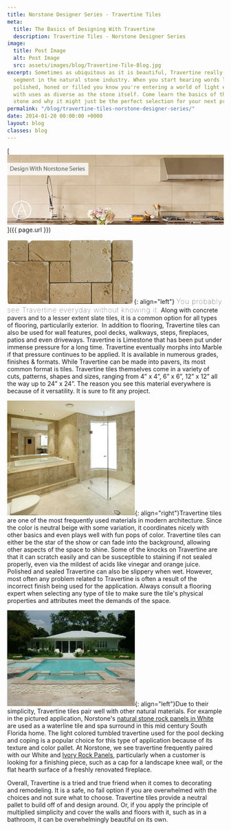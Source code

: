 ```yaml
---
title: Norstone Designer Series - Travertine Tiles
meta:
  title: The Basics of Designing With Travertine
  description: Travertine Tiles - Norstone Designer Series
image:
  title: Post Image
  alt: Post Image
  src: assets/images/blog/Travertine-Tile-Blog.jpg
excerpt: Sometimes as ubiquitous as it is beautiful, Travertine really is its own
  segment in the natural stone industry. When you start hearing words like tumbled,
  polished, honed or filled you know you're entering a world of light earthy tones
  with uses as diverse as the stone itself. Come learn the basics of this unique natural
  stone and why it might just be the perfect selection for your next project.
permalink: "/blog/travertine-tiles-norstone-designer-series/"
date: 2014-01-20 00:00:00 +0000
layout: blog
classes: blog
---
```



[ ![Travertine tile blog](/assets/images/blog/Travertine-Tile-Blog.jpg)]({{ page.url }})

![Travertine tile french pattern](/assets/images/blog/Travertine-Tile-French-Pattern.jpg){: align="left"} <span style="font-size:16px;font-weight:lighter;letter-spacing:1px">You probably see Travertine everyday without knowing it.</span> Along with concrete pavers and to a lesser extent slate tiles, it is a common option for all types of flooring, particularily exterior.  In addition to flooring, Travertine tiles can also be used for wall features, pool decks, walkways, steps, fireplaces, patios and even driveways. Travertine is Limestone that has been put under immense pressure for a long time. Travertine eventually morphs into Marble if that pressure continues to be applied. It is available in numerous grades, finishes & formats. While Travertine can be made into pavers, its most common format is tiles. Travertine tiles themselves come in a variety of cuts, patterns, shapes and sizes, ranging from 4” x 4”, 6” x 6”, 12” x 12” all the way up to 24” x 24”. The reason you see this material everywhere is because of it versatility. It is sure to fit any project.

![Travertine tile bathroom](/assets/images/blog/Travertine-Tile-Bathroom.jpg){: align="right"}Travertine tiles are one of the most frequently used materials in modern architecture. Since the color is neutral beige with some variation, it coordinates nicely with other basics and even plays well with fun pops of color. Travertine tiles can either be the star of the show or can fade into the background, allowing other aspects of the space to shine. Some of the knocks on Travertine are that it can scratch easily and can be susceptible to staining if not sealed properly, even via the mildest of acids like vinegar and orange juice. Polished and sealed Travertine can also be slippery when wet. However, most often any problem related to Travertine is often a result of the incorrect finish being used for the application. Always consult a flooring expert when selecting any type of tile to make sure the tile's physical properties and attributes meet the demands of the space.

![Travertine tile pool deck](/assets/images/blog/Travertine-Tile-Pool-Deck.jpg){: align="left"}Due to their simplicity, Travertine tiles pair well with other natural materials. For example in the pictured application, Norstone's [natural stone rock panels in White](/products/rock-panels/white/) are used as a waterline tile and spa surround in this mid century South Florida home. The light colored tumbled travertine used for the pool decking and coping is a popular choice for this type of application because of its texture and color pallet. At Norstone, we see travertine frequently paired with our White and [Ivory Rock Panels](/products/rock-panels/ivory/), particularly when a customer is looking for a finishing piece, such as a cap for a landscape knee wall, or the flat hearth surface of a freshly renovated fireplace.

Overall, Travertine is a tried and true friend when it comes to decorating and remodeling. It is a safe, no fail option if you are overwhelmed with the choices and not sure what to choose. Travertine tiles provide a neutral pallet to build off of and design around. Or, if you apply the principle of multiplied simplicity and cover the walls and floors with it, such as in a bathroom, it can be overwhelmingly beautiful on its own.